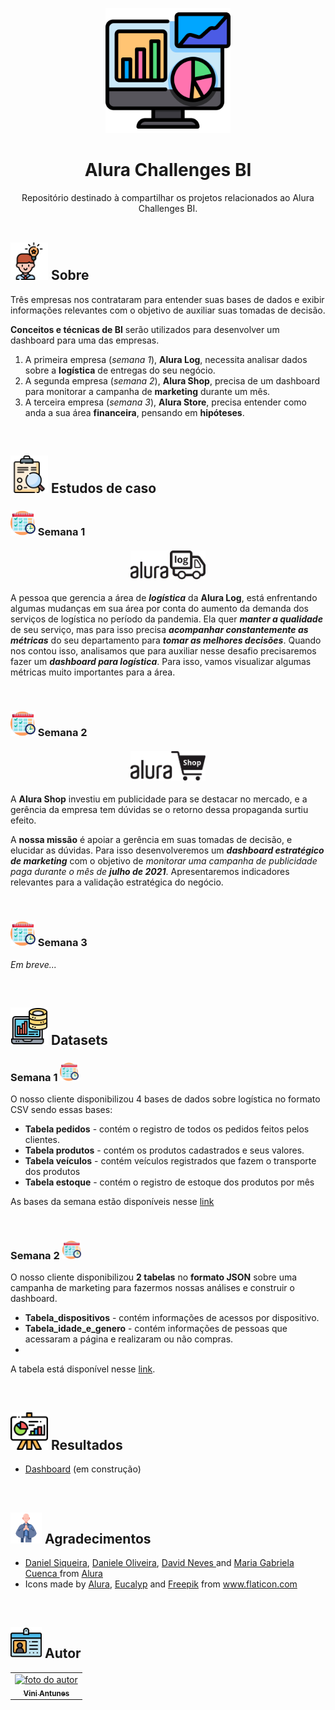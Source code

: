 <p align="center">
  <img src="images/analytics.png" float="center" width=200px/>
</p>

<h1 align="center"> Alura Challenges BI </h1>
<div align="center"> Repositório destinado à compartilhar os projetos relacionados ao Alura Challenges BI. </div>
<br>
<h2><img src="images/idea.png" width=60px/> Sobre </h2>
  <p> Três empresas nos contrataram para entender suas bases de dados e exibir informações relevantes com o objetivo de auxiliar suas tomadas de decisão. </p>

  <p> <b>Conceitos e técnicas de BI</b> serão utilizados para desenvolver um dashboard para uma das empresas. </p>
  <p>
    <ol>
      <li> A primeira empresa (<i>semana 1</i>), <b>Alura Log</b>, necessita analisar dados sobre a <b>logística</b> de entregas do seu negócio. </li>
      <li> A segunda empresa (<i>semana 2</i>), <b>Alura Shop</b>, precisa de um dashboard para monitorar a campanha de <b>marketing</b> durante um mês. </li>
      <li> A terceira empresa (<i>semana 3</i>), <b>Alura Store</b>, precisa entender como anda a sua área <b>financeira</b>, pensando em <b>hipóteses</b>. </li>
    </ol>
  </p>
<br>
<h2><img src="images/case-study.png" width=60px/> Estudos de caso </h2>

  <h3> <img src="images/timetable.png" width=40px/> Semana 1 </h3>
  
  <h4 align="center"> <img src="images/alura_log_preto.png" width=120px/> </h4>

  <p> A pessoa que gerencia a área de <i><b>logística</b></i> da <b>Alura Log</b>, está enfrentando algumas mudanças em sua área por conta do aumento da demanda dos serviços de logística no período da pandemia. Ela quer <i><b>manter a qualidade</b></i> de seu serviço, mas para isso precisa <i><b>acompanhar constantemente as métricas</b></i> do seu departamento para <i><b>tomar as melhores decisões</b></i>. Quando nos contou isso, analisamos que para auxiliar nesse desafio precisaremos fazer um <i><b>dashboard para logística</b></i>. Para isso, vamos visualizar algumas métricas muito importantes para a área. </p>
<br>

<h3><img src="images/timetable.png" width=40px/> Semana 2 </h3>

<h4 align="center"> <img src="images/alura_shop_preto.png" width=120px/> </h4>

  <p> A <b>Alura Shop</b> investiu em publicidade para se destacar no mercado, e a gerência da empresa tem dúvidas se o retorno dessa propaganda surtiu efeito. </p>
  <p> A <b>nossa missão</b> é apoiar a gerência em suas tomadas de decisão, e elucidar as dúvidas. Para isso desenvolveremos um <i><b>dashboard estratégico de marketing</b></i> com o objetivo de <i>monitorar uma campanha de publicidade paga durante o mês de <b>julho de 2021</b></i>. Apresentaremos indicadores relevantes para a validação estratégica do negócio. </p>
<br>
  <h3><img src="images/timetable.png" width=40px/> Semana 3 </h3>
  <p> <i>Em breve...</i> </p>
<br>
<h2><img src="images/datasets.png" width=60px/> Datasets </h2>
  <h3> Semana 1 <img src="images/timetable.png" width=30px/> </h3>
  <p> O nosso cliente disponibilizou 4 bases de dados sobre logística no formato CSV sendo essas bases: </p>
  <ul>
    <li> <b>Tabela pedidos</b> - contém o registro de todos os pedidos feitos pelos clientes. </li>
    <li> <b>Tabela produtos</b> - contém os produtos cadastrados e seus valores. </li>
    <li> <b>Tabela veículos</b> - contém veículos registrados que fazem o transporte dos produtos </li>
    <li> <b>Tabela estoque</b> - contém o registro de estoque dos produtos por mês </li>
  </ul>
  <p> As bases da semana estão disponíveis nesse <a href="https://drive.google.com/drive/folders/1saKsmnW4FvOw_MRG363pNEYFbFpGw5hf?usp=sharing" target="_blank">link</a> </p>
<br>
<h3> Semana 2 <img src="images/timetable.png" width=30px/> </h3>
<p> O nosso cliente disponibilizou <b>2 tabelas</b> no <b>formato JSON</b> sobre uma campanha de marketing para fazermos nossas análises e construir o dashboard. </p>
<ul>
  <li> <b>Tabela_dispositivos</b> - contém informações de acessos por dispositivo. </li>
  <li> <b>Tabela_idade_e_genero</b> - contém informações de pessoas que acessaram a página e realizaram ou não compras. <li>
</ul>
<p> A tabela está disponível nesse <a href="https://drive.google.com/drive/folders/11JDlvVgOh1nTMeLe0QNkXt6LuVw14phF?usp=sharing" target="_blank">link</a>. </p>
<br>
<h2><img src="images/results.png" width=60px/> Resultados </h2>
  <ul>
    <li> <a target="_blank" href="https://datastudio.google.com/s/nKXGqZEupM4" target="_blank"> Dashboard</a> (em construção) </li>
  </ul>
<br>
<h2><img src="https://raw.githubusercontent.com/ViniViniAntunes/Prevendo_Valor_de_Aluguel_em_SP/master/Previsao_valor_aluguel/images/agradecimentos.svg" width=50px/> Agradecimentos </h2>
  <div>
    <p>
      <ul>
        <adress>
          <li><a target="_blank" href="https://www.linkedin.com/in/daniel-p-siqueira-79b2001ba/" title="Daniel Siqueira"> Daniel Siqueira</a>, <a target="_blank" href="https://www.linkedin.com/in/danielle-oliveira-071550134/" title="Daniele Oliveira"> Daniele Oliveira</a>, <a target="_blank" href="https://www.linkedin.com/in/david-neves-04b543185/" title="David Neves"> David Neves </a> and <a target="_blank" href="https://www.linkedin.com/in/mariagcoliva/" title="Maria Gabriela Cuenca"> Maria Gabriela Cuenca </a> from <a target="_blank" href="https://www.alura.com.br/" title="Alura">Alura</a></li>
        </adress>
        <adress>
          <li>Icons made by <a target="_blank" href="https://www.alura.com.br" title="Alura">Alura</a>, <a target="_blank" href="https://www.flaticon.com/authors/eucalyp" title="Eucalyp">Eucalyp</a> and <a target="_blank" href="https://www.freepik.com" title="Freepik">Freepik</a> from <a target="_blank" href="https://www.flaticon.com/" title="Flaticon">www.flaticon.com</a></li>
        </adress>
      </ul>
    </p>
  </div>
<br>
<h2><img src="https://raw.githubusercontent.com/ViniViniAntunes/Prevendo_Valor_de_Aluguel_em_SP/master/Previsao_valor_aluguel/images/autor.svg" width=50px/> Autor </h2>
  <table>
    <tr>
      <td align="center"><a target="_blank" href="https://viniviniantunes.github.io/" target="_blank"><img src="https://avatars0.githubusercontent.com/u/57882903?s=460&u=caee8cc76060b036952e169feba0449f2d43519e&v=4" width="140px;" alt="foto do autor"/><br><sub><b>Vini Antunes</b></sub></a><br></td>
    <tr>
  </table>
